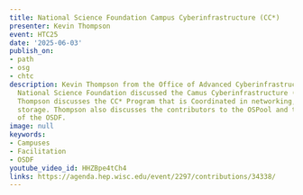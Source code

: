 ```yaml
---
title: National Science Foundation Campus Cyberinfrastructure (CC*)
presenter: Kevin Thompson
event: HTC25
date: '2025-06-03'
publish_on:
- path
- osg
- chtc
description: Kevin Thompson from the Office of Advanced Cyberinfrastructure of the
  National Science Foundation discussed the Camus Cyberinfrastructure (CC*) vision.
  Thompson discusses the CC* Program that is Coordinated in networking, compute and
  storage. Thompson also discusses the contributors to the OSPool and the services
  of the OSDF.
image: null
keywords:
- Campuses
- Facilitation
- OSDF
youtube_video_id: HHZBpe4tCh4
links: https://agenda.hep.wisc.edu/event/2297/contributions/34338/
---
```

